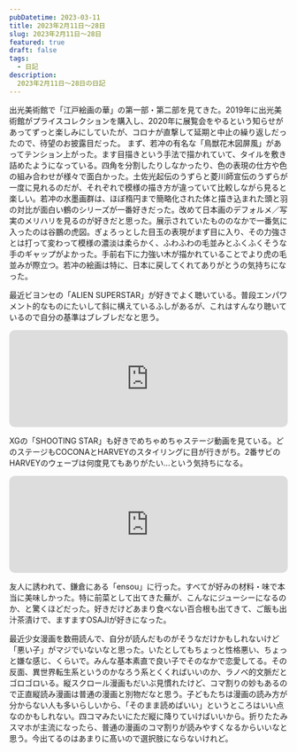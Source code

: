 ```yaml
---
pubDatetime: 2023-03-11
title: 2023年2月11日〜28日
slug: 2023年2月11日〜28日
featured: true
draft: false
tags:
  - 日記
description:
  2023年2月11日〜28日の日記
---
```


出光美術館で「江戸絵画の華」の第一部・第二部を見てきた。2019年に出光美術館がプライスコレクションを購入し、2020年に展覧会をやるという知らせがあってずっと楽しみにしていたが、コロナが直撃して延期と中止の繰り返しだったので、待望のお披露目だった。
まず、若冲の有名な「鳥獣花木図屏風」があってテンション上がった。ます目描きという手法で描かれていて、タイルを敷き詰めたようになっている。四角を分割したりしなかったり、色の表現の仕方や色の組み合わせが様々で面白かった。土佐光起伝のうずらと菱川師宣伝のうずらが一度に見れるのだが、それぞれで模様の描き方が違っていて比較しながら見ると楽しい。若冲の水墨画群は、ほぼ楕円まで簡略化された体と描き込まれた頭と羽の対比が面白い鶴のシリーズが一番好きだった。改めて日本画のデフォルメ／写実のメリハリを見るのが好きだと思った。展示されていたもののなかで一番気に入ったのは谷鵬の虎図。ぎょろっとした目玉の表現がまず目に入り、その力強さとは打って変わって模様の濃淡は柔らかく、ふわふわの毛並みとふくふくそうな手のギャップがよかった。手前右下に力強い木が描かれていることでより虎の毛並みが際立つ。若冲の絵画は特に、日本に戻してくれてありがとうの気持ちになった。

最近ビヨンセの「ALIEN SUPERSTAR」が好きでよく聴いている。普段エンパワメント的なものにたいして斜に構えているふしがあるが、これはすんなり聴いているので自分の基準はブレブレだなと思う。
<iframe style="width: 100%; max-width: 660px; overflow: hidden; border-radius: 10px;" src="https://embed.music.apple.com/jp/album/alien-superstar/1630005298?i=1630005848&amp;l=en" height="175" frameborder="0" sandbox="allow-forms allow-popups allow-same-origin allow-scripts allow-storage-access-by-user-activation allow-top-navigation-by-user-activation"></iframe>

XGの「SHOOTING STAR」も好きでめちゃめちゃステージ動画を見ている。どのステージもCOCONAとHARVEYのスタイリングに目が行きがち。2番サビのHARVEYのウェーブは何度見てもありがたい…という気持ちになる。
<iframe style="width: 100%; max-width: 660px; overflow: hidden; border-radius: 10px;" src="https://embed.music.apple.com/jp/album/shooting-star/1660487903?i=1660487904&amp;l=en" height="175" frameborder="0" sandbox="allow-forms allow-popups allow-same-origin allow-scripts allow-storage-access-by-user-activation allow-top-navigation-by-user-activation"></iframe>

友人に誘われて、鎌倉にある「ensou」に行った。すべてが好みの材料・味で本当に美味しかった。特に前菜として出てきた蕪が、こんなにジューシーになるのか、と驚くほどだった。好きだけどあまり食べない百合根も出てきて、ご飯も出汁茶漬けで、ますますOSAJIが好きになった。

最近少女漫画を数冊読んで、自分が読んだものがそうなだけかもしれないけど「悪い子」がマジでいないなと思った。いたとしてもちょっと性格悪い、ちょっと嫌な感じ、くらいで。みんな基本素直で良い子でそのなかで恋愛してる。その反面、異世界転生系というのかなろう系とくくればいいのか、ラノベ的文脈だとゴロゴロいる。縦スクロール漫画もだいぶ見慣れたけど、コマ割りの妙もあるので正直縦読み漫画は普通の漫画と別物だなと思う。子どもたちは漫画の読み方が分からない人も多いらしいから、「そのまま読めばいい」というところはいい点なのかもしれない。四コマみたいにただ縦に降りていけばいいから。折りたたみスマホが主流になったら、普通の漫画のコマ割りが読みやすくなるからいいなと思う。今出てるのはあまりに髙いので選択肢にならないけれど。